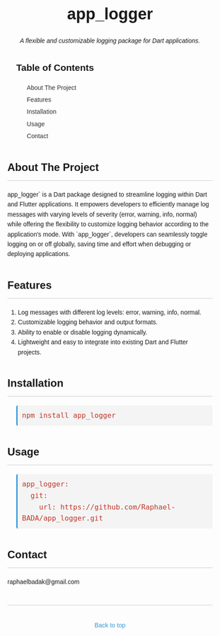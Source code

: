 <!-- 
## Features

TODO: List what your package can do. Maybe include images, gifs, or videos.

## Getting started

TODO: List prerequisites and provide or point to information on how to
start using the package.

## Usage

TODO: Include short and useful examples for package users. Add longer examples
to `/example` folder. 

```dart
const like = 'sample';
```

## Additional information

TODO: Tell users more about the package: where to find more information, how to 
contribute to the package, how to file issues, what response they can expect 
from the package authors, and more. -->
<!-- 
# app_logger

A flexible and customizable logging package for Dart applications.

## Overview

`app_logger` is a Dart package designed to streamline logging within Dart and Flutter applications. It empowers developers to efficiently manage log messages with varying levels of severity (error, warning, info, normal) while offering the flexibility to customize logging behavior according to the application's mode. With `app_logger`, developers can seamlessly toggle logging on or off globally, saving time and effort when debugging or deploying applications.

Key features of `app_logger` include:

- **Log Level Control**: Easily log messages with different severity levels, including error, warning, info, and normal.
  
- **Dynamic Logging**: Toggle logging on or off dynamically based on the application's mode, ensuring logs are displayed or suppressed as needed.

- **Global Logging Configuration**: Effortlessly disable logging across the entire application with a single command, eliminating the need to manually remove logging statements from code.

`app_logger` simplifies the logging process, providing developers with a robust tool to effectively manage application logs while maintaining flexibility and control over logging behavior.

## Features

- Supports logging messages with different log levels: error, warning, info, normal.
- Customizable logging behavior and output formats.
- Ability to enable or disable logging dynamically.
- Lightweight and easy to integrate into existing Dart and Flutter projects.

## Installation

To use `app_logger` in your Dart or Flutter project, add the following dependency to your `pubspec.yaml` file:

```yaml
# dependencies:
#   app_logger: ^1.0.0
dependencies:
  app_logger:
    git:
      url: git://github.com/your-username/app_logger.git -->


<!DOCTYPE html>
<html lang="en">
<head>
    <meta charset="UTF-8">
    <meta name="viewport" content="width=device-width, initial-scale=1.0">
    <title>app_logger</title>
    <style>
        body {
            font-family: Arial, sans-serif;
            line-height: 1.6;
            margin: 0;
            padding: 0;
        }
        .container {
            max-width: 800px;
            margin: auto;
            padding: 20px;
        }
        .header {
            text-align: center;
            margin-bottom: 20px;
        }
        .header h1 {
            font-size: 36px;
            margin-bottom: 10px;
        }
        .header p {
            font-size: 18px;
            color: #555;
        }
        .badge {
            display: inline-block;
            padding: 5px 10px;
            background-color: #4CAF50;
            color: white;
            border-radius: 4px;
            text-align: center;
        }
        .badge-warning {
            background-color: #f39c12;
        }
        .badge-danger {
            background-color: #e74c3c;
        }
        .badge-info {
            background-color: #3498db;
        }
        .badge-normal {
            background-color: #9b59b6;
        }
        .section-header {
            margin-top: 40px;
            margin-bottom: 20px;
        }
        .section-header h2 {
            font-size: 24px;
            border-bottom: 1px solid #ccc;
            padding-bottom: 10px;
            margin-bottom: 20px;
        }
        .section-content {
            margin-bottom: 40px;
        }
        .toc {
            margin-left: 20px;
            margin-bottom: 20px;
        }
        .toc li {
            list-style-type: none;
            margin-bottom: 5px;
        }
        .toc li a {
            text-decoration: none;
            color: #333;
        }
        .toc li a:hover {
            text-decoration: underline;
        }
        .installation-steps {
            margin-left: 20px;
        }
        .installation-steps pre {
            background-color: #f4f4f4;
            padding: 10px;
            border-radius: 4px;
            border-left: 3px solid #3498db;
        }
        .installation-steps code {
            color: #c0392b;
            font-size: 16px;
        }
        .usage-example {
            margin-left: 20px;
        }
        .usage-example pre {
            background-color: #f4f4f4;
            padding: 10px;
            border-radius: 4px;
            border-left: 3px solid #2ecc71;
        }
        .usage-example code {
            color: #27ae60;
            font-size: 16px;
        }
        .footer {
            margin-top: 40px;
            border-top: 1px solid #ccc;
            padding-top: 20px;
            text-align: center;
        }
        .footer p {
            color: #555;
        }
        .footer a {
            color: #3498db;
            text-decoration: none;
        }
        .footer a:hover {
            text-decoration: underline;
        }
    </style>
</head>
<body>
    <div class="container">
        <div class="header">
            <h1>app_logger</h1>
            <h6>A flexible and customizable logging package for Dart applications.</h6>
            <p></p>
        </div>
        <!-- Table of Contents -->
        <div class="toc">
            <h2>Table of Contents</h2>
            <ol>
                <li><a href="#about-the-project">About The Project</a></li>
                <li><a href="#features">Features</a></li>
                <li><a href="#installation">Installation</a></li>
                <li><a href="#usage">Usage</a></li>
                <!-- <li><a href="#roadmap">Roadmap</a></li>
                <li><a href="#contributing">Contributing</a></li>
                <li><a href="#license">License</a></li> -->
                <li><a href="#contact">Contact</a></li>
                <!-- <li><a href="#acknowledgments">Acknowledgments</a></li> -->
            </ol>
        </div>
        <!-- About The Project -->
        <div class="section-header" id="about-the-project">
            <h2>About The Project</h2>
        </div>
        <div class="section-content">
            <p>app_logger` is a Dart package designed to streamline logging within Dart and Flutter applications. It empowers developers to efficiently manage log messages with varying levels of severity (error, warning, info, normal) while offering the flexibility to customize logging behavior according to the application's mode. With `app_logger`, developers can seamlessly toggle logging on or off globally, saving time and effort when debugging or deploying applications.</p>
        </div>
        <!-- Features -->
        <div class="section-header" id="features">
            <h2>Features</h2>
        </div>
        <div class="section-content">
        <ol>
        <li>Log messages with different log levels: error, warning, info, normal.</li>
        <li>Customizable logging behavior and output formats.</li>
        <li>Ability to enable or disable logging dynamically.</li>
        <li>Lightweight and easy to integrate into existing Dart and Flutter projects.</li>
       </ol>
       </div>
        <!-- Installation -->
        <div class="section-header" id="installation">
            <h2>Installation</h2>
        </div>
        <div class="section-content">
            <div class="installation-steps">
                <pre><code>npm install app_logger</code></pre>
            </div>
        </div>
        <!-- Usage -->
        <div class="section-header" id="usage">
            <h2>Usage</h2>
        </div>
       <div class="section-content">
    <div class="installation-steps">
        <pre><code>app_logger:
  git:
    url: https://github.com/Raphael-BADA/app_logger.git</code></pre>
    </div>
</div>
        <!-- Roadmap -->
        <!-- Contact -->
        <div class="section-header" id="contact">
            <h2>Contact</h2>
        </div>
        <div class="section-content">
            <p>raphaelbadak@gmail.com</p>
        </div>
        <!-- Acknowledgments -->
        <!-- Back to Top -->
        <div class="footer">
            <p><a href="#readme-top">Back to top</a></p>
        </div>
    </div>
</body>

</html>
